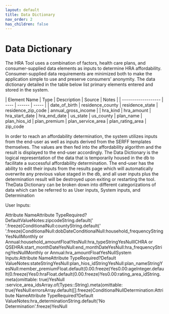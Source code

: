 ```yaml
---
layout: default
title: Data Dictionary
nav_order: 2
has_children: false
---
```


# Data Dictionary

The HRA Tool uses a combination of factors, health care plans, and consumer-supplied data elements as inputs to determine HRA affordability.  Consumer-supplied data requirements are minimized both to make the application simple to use and preserve consumers' anonymity.  The data dictionary detailed in the table below list primary elements entered and stored in the system.


| Element Name        | Type | Description | Source | Notes | 
| ------------------- | ---- | ------ | ----- |
| date_of_birth
| residence_county
| residence_state
| residence_zip_code
| annual_gross_income |
| hra_kind
| hra_amount
| hra_start_date
| hra_end_date
| us_state
| us_county
| plan_name
| plan_hios_id
| plan_premium
| plan_service_area
| plan_rating_area
| zip_code


In order to reach an affordability determination, the system utilizes inputs from the end-user as well as inputs derived from the SERFF templates themselves. The values are then fed into the affordability algorithm and the result is displayed to the end-user accordingly. The Data Dictionary is the logical representation of the data that is temporarily housed in the db to facilitate a successful affordability determination. The end-user has the ability to edit their inputs from the results page which will automatically overwrite any previous value staged in the db, and all user inputs plus the determination result will be destroyed upon exiting or restarting the tool. TheData Dictionary can be broken down into different categorizations of data which can be referred to as User inputs, System inputs, and Determination 

User Inputs:

Attribute NameAttribute TypeRequired?DefaultValueNotes:zipcodeString.default(' '.freeze)ConditionalNull:countyString.default(' '.freeze)ConditionalNull:dobDateConditionalNull:household_frequencyStringYesNullMonthly or Annual:household_amountFloatYesNull:hra_typeStringYesNullICHRA or QSEHRA:start_monthDateYesNull:end_monthDateYesNull:hra_frequencyStringYesNullMonthly or Annual:hra_amountFloatYesNullSystem Inputs:Attribute NameAttribute TypeRequired?Default ValueNotes:stateStringYesNull:plan_hios_idStringYesNull:plan_nameStringYesNull:member_premiumFloat.default(0.00.freeze)Yes0.00:ageInteger.default(0.freeze)Yes0:hraFloat.default(0.00.freeze)Yes0.00:rating_area_idString.meta(omittable: true)YesNull
:service_area_idsArray.of(Types::String).meta(omittable: true)YesNull:errorsArray.default([].freeze)ConditionalNullDetermination:Attribute NameAttribute TypeRequired?Default ValueNotes:hra_determinationString.default('No Determination'.freeze)YesNull
